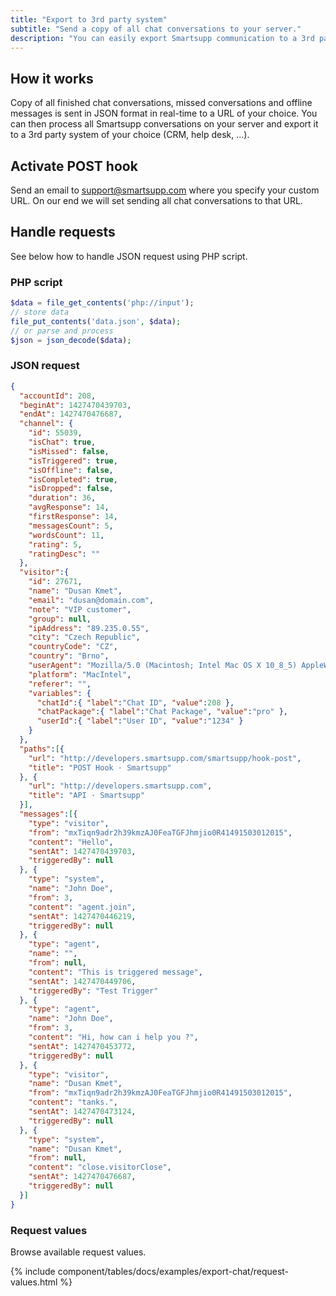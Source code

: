 ```yaml
---
title: "Export to 3rd party system"
subtitle: "Send a copy of all chat conversations to your server."
description: "You can easily export Smartsupp communication to a 3rd party system of your choice."
---
```


## How it works

Copy of all finished chat conversations, missed conversations and offline messages is sent in JSON format in real-time to a URL of your choice. You can then process all Smartsupp conversations on your server and export it to a 3rd party system of your choice (CRM, help desk, ...).

## Activate POST hook

Send an email to [support@smartsupp.com](mailto:support@smartsupp.com) where you specify your custom URL. On our end we will set sending all chat conversations to that URL.

## Handle requests

See below how to handle JSON request using PHP script.

### PHP script

```php
$data = file_get_contents('php://input');
// store data
file_put_contents('data.json', $data);
// or parse and process
$json = json_decode($data);
```

### JSON request

```json
{
  "accountId": 208,
  "beginAt": 1427470439703,
  "endAt": 1427470476687,
  "channel": {
    "id": 55039,
    "isChat": true,
    "isMissed": false,
    "isTriggered": true,
    "isOffline": false,
    "isCompleted": true,
    "isDropped": false,
    "duration": 36,
    "avgResponse": 14,
    "firstResponse": 14,
    "messagesCount": 5,
    "wordsCount": 11,
    "rating": 5,
    "ratingDesc": ""
  },
  "visitor":{
    "id": 27671,
    "name": "Dusan Kmet",
    "email": "dusan@domain.com",
    "note": "VIP customer",
    "group": null,
    "ipAddress": "89.235.0.55",
    "city": "Czech Republic",
    "countryCode": "CZ",
    "country": "Brno",
    "userAgent": "Mozilla/5.0 (Macintosh; Intel Mac OS X 10_8_5) AppleWebKit/537.36 (KHTML, like Gecko) Chrome/41.0.2272.89 Safari/537.36",
    "platform": "MacIntel",
    "referer": "",
    "variables": {
      "chatId":{ "label":"Chat ID", "value":208 },
      "chatPackage":{ "label":"Chat Package", "value":"pro" },
      "userId":{ "label":"User ID", "value":"1234" }
    }
  },
  "paths":[{
    "url": "http://developers.smartsupp.com/smartsupp/hook-post",
    "title": "POST Hook · Smartsupp"
  }, {
    "url": "http://developers.smartsupp.com",
    "title": "API · Smartsupp"
  }],
  "messages":[{
    "type": "visitor",
    "from": "mxTiqn9adr2h39kmzAJ0FeaTGFJhmjio0R41491503012015",
    "content": "Hello",
    "sentAt": 1427470439703,
    "triggeredBy": null
  }, {
    "type": "system",
    "name": "John Doe",
    "from": 3,
    "content": "agent.join",
    "sentAt": 1427470446219,
    "triggeredBy": null
  }, {
    "type": "agent",
    "name": "",
    "from": null,
    "content": "This is triggered message",
    "sentAt": 1427470449706,
    "triggeredBy": "Test Trigger"
  }, {
    "type": "agent",
    "name": "John Doe",
    "from": 3,
    "content": "Hi, how can i help you ?",
    "sentAt": 1427470453772,
    "triggeredBy": null
  }, {
    "type": "visitor",
    "name": "Dusan Kmet",
    "from": "mxTiqn9adr2h39kmzAJ0FeaTGFJhmjio0R41491503012015",
    "content": "tanks.",
    "sentAt": 1427470473124,
    "triggeredBy": null
  }, {
    "type": "system",
    "name": "Dusan Kmet",
    "from": null,
    "content": "close.visitorClose",
    "sentAt": 1427470476687,
    "triggeredBy": null
  }]
}
```

### Request values

Browse available request values.

{% include component/tables/docs/examples/export-chat/request-values.html %}
